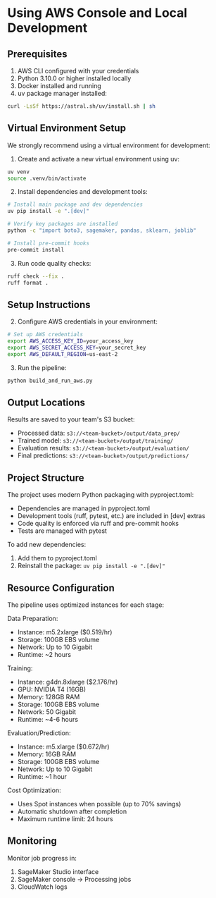 # Using AWS Console and Local Development

## Prerequisites

1. AWS CLI configured with your credentials
2. Python 3.10.0 or higher installed locally
3. Docker installed and running
4. uv package manager installed:
```bash
curl -LsSf https://astral.sh/uv/install.sh | sh
```

## Virtual Environment Setup

We strongly recommend using a virtual environment for development:

1. Create and activate a new virtual environment using uv:
```bash
uv venv
source .venv/bin/activate
```

2. Install dependencies and development tools:
```bash
# Install main package and dev dependencies
uv pip install -e ".[dev]"

# Verify key packages are installed
python -c "import boto3, sagemaker, pandas, sklearn, joblib"

# Install pre-commit hooks
pre-commit install
```

3. Run code quality checks:
```bash
ruff check --fix .
ruff format .
```

## Setup Instructions

2. Configure AWS credentials in your environment:
```bash
# Set up AWS credentials
export AWS_ACCESS_KEY_ID=your_access_key
export AWS_SECRET_ACCESS_KEY=your_secret_key
export AWS_DEFAULT_REGION=us-east-2
```

3. Run the pipeline:
```python
python build_and_run_aws.py
```

## Output Locations

Results are saved to your team's S3 bucket:
- Processed data: `s3://<team-bucket>/output/data_prep/`
- Trained model: `s3://<team-bucket>/output/training/`
- Evaluation results: `s3://<team-bucket>/output/evaluation/`
- Final predictions: `s3://<team-bucket>/output/predictions/`

## Project Structure

The project uses modern Python packaging with pyproject.toml:
- Dependencies are managed in pyproject.toml
- Development tools (ruff, pytest, etc.) are included in [dev] extras
- Code quality is enforced via ruff and pre-commit hooks
- Tests are managed with pytest

To add new dependencies:
1. Add them to pyproject.toml
2. Reinstall the package: `uv pip install -e ".[dev]"`

## Resource Configuration

The pipeline uses optimized instances for each stage:

Data Preparation:
- Instance: m5.2xlarge ($0.519/hr)
- Storage: 100GB EBS volume
- Network: Up to 10 Gigabit
- Runtime: ~2 hours

Training:
- Instance: g4dn.8xlarge ($2.176/hr)
- GPU: NVIDIA T4 (16GB)
- Memory: 128GB RAM
- Storage: 100GB EBS volume
- Network: 50 Gigabit
- Runtime: ~4-6 hours

Evaluation/Prediction:
- Instance: m5.xlarge ($0.672/hr)
- Memory: 16GB RAM
- Storage: 100GB EBS volume
- Network: Up to 10 Gigabit
- Runtime: ~1 hour

Cost Optimization:
- Uses Spot instances when possible (up to 70% savings)
- Automatic shutdown after completion
- Maximum runtime limit: 24 hours

## Monitoring

Monitor job progress in:
1. SageMaker Studio interface
2. SageMaker console -> Processing jobs
3. CloudWatch logs

